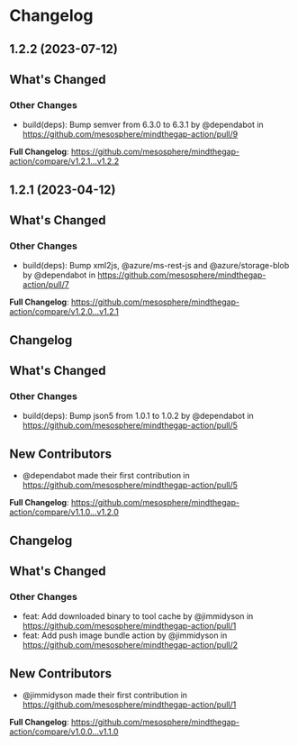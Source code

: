 # Changelog

## 1.2.2 (2023-07-12)

<!-- Release notes generated using configuration in .github/release.yaml at main -->

## What's Changed
### Other Changes
* build(deps): Bump semver from 6.3.0 to 6.3.1 by @dependabot in https://github.com/mesosphere/mindthegap-action/pull/9


**Full Changelog**: https://github.com/mesosphere/mindthegap-action/compare/v1.2.1...v1.2.2

## 1.2.1 (2023-04-12)

<!-- Release notes generated using configuration in .github/release.yaml at main -->

## What's Changed
### Other Changes
* build(deps): Bump xml2js, @azure/ms-rest-js and @azure/storage-blob by @dependabot in https://github.com/mesosphere/mindthegap-action/pull/7


**Full Changelog**: https://github.com/mesosphere/mindthegap-action/compare/v1.2.0...v1.2.1

## Changelog

<!-- Release notes generated using configuration in .github/release.yaml at main -->

## What's Changed
### Other Changes
* build(deps): Bump json5 from 1.0.1 to 1.0.2 by @dependabot in https://github.com/mesosphere/mindthegap-action/pull/5

## New Contributors
* @dependabot made their first contribution in https://github.com/mesosphere/mindthegap-action/pull/5

**Full Changelog**: https://github.com/mesosphere/mindthegap-action/compare/v1.1.0...v1.2.0

## Changelog

<!-- Release notes generated using configuration in .github/release.yaml at main -->

## What's Changed
### Other Changes
* feat: Add downloaded binary to tool cache by @jimmidyson in https://github.com/mesosphere/mindthegap-action/pull/1
* feat: Add push image bundle action by @jimmidyson in https://github.com/mesosphere/mindthegap-action/pull/2

## New Contributors
* @jimmidyson made their first contribution in https://github.com/mesosphere/mindthegap-action/pull/1

**Full Changelog**: https://github.com/mesosphere/mindthegap-action/compare/v1.0.0...v1.1.0
